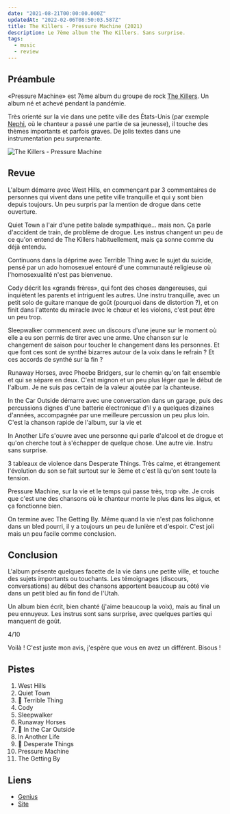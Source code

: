 ```yaml
---
date: "2021-08-21T00:00:00.000Z"
updatedAt: "2022-02-06T08:50:03.587Z"
title: The Killers - Pressure Machine (2021)
description: Le 7ème album the The Killers. Sans surprise.
tags:
  - music
  - review
---
```


## Préambule

«Pressure Machine» est 7ème album du groupe de rock [The Killers](https://fr.wikipedia.org/wiki/The_Killers). Un album né et achevé pendant la pandémie.

Très orienté sur la vie dans une petite ville des États-Unis (par exemple [Nephi](<https://fr.wikipedia.org/wiki/Nephi_(Utah)>), où le chanteur a passé une partie de sa jeunesse), il touche des thèmes importants et parfois graves. De jolis textes dans une instrumentation peu surprenante.

![The Killers - Pressure Machine](/contentful/42IRSzodKltj35tVKjGIQ2/d1dadd79041953b596767efdd7c01a72/R-19829656-1628933248-3292.jpeg.jpg)

## Revue

L'album démarre avec West Hills, en commençant par 3 commentaires de personnes qui vivent dans une petite ville tranquille et qui y sont bien depuis toujours. Un peu surpris par la mention de drogue dans cette ouverture.

Quiet Town a l'air d'une petite balade sympathique... mais non. Ça parle d'accident de train, de problème de drogue. Les instrus changent un peu de ce qu'on entend de The Killers habituellement, mais ça sonne comme du déjà entendu.

Continuons dans la déprime avec Terrible Thing avec le sujet du suicide, pensé par un ado homosexuel entouré d'une communauté religieuse où l'homosexualité n'est pas bienvenue.

Cody décrit les «grands frères», qui font des choses dangereuses, qui inquiètent les parents et intriguent les autres. Une instru tranquille, avec un petit solo de guitare manque de goût (pourquoi dans de distortion ?), et on finit dans l'attente du miracle avec le chœur et les violons, c'est peut être un peu trop.

Sleepwalker commencent avec un discours d'une jeune sur le moment où elle a eu son permis de tirer avec une arme. Une chanson sur le changement de saison pour toucher le changement dans les personnes. Et que font ces sont de synthé bizarres autour de la voix dans le refrain ? Et ces accords de synthé sur la fin ?

Runaway Horses, avec Phoebe Bridgers, sur le chemin qu'on fait ensemble et qui se sépare en deux. C'est mignon et un peu plus léger que le début de l'album. Je ne suis pas certain de la valeur ajoutée par la chanteuse.

In the Car Outside démarre avec une conversation dans un garage, puis des percussions dignes d'une batterie électronique d'il y a quelques dizaines d'années, accompagnée par une meilleure percussion un peu plus loin. C'est la chanson rapide de l'album, sur la vie et

In Another Life s'ouvre avec une personne qui parle d'alcool et de drogue et qu'on cherche tout à s'échapper de quelque chose. Une autre vie. Instru sans surprise.

3 tableaux de violence dans Desperate Things. Très calme, et étrangement l'évolution du son se fait surtout sur le 3ème et c'est là qu'on sent toute la tension.

Pressure Machine, sur la vie et le temps qui passe très, trop vite. Je crois que c'est une des chansons où le chanteur monte le plus dans les aigus, et ça fonctionne bien.

On termine avec The Getting By. Même quand la vie n'est pas folichonne dans un bled pourri, il y a toujours un peu de lunière et d'espoir. C'est joli mais un peu facile comme conclusion.

## Conclusion

L'album présente quelques facette de la vie dans une petite ville, et touche des sujets importants ou touchants. Les témoignages (discours, conversations) au début des chansons apportent beaucoup au côté vie dans un petit bled au fin fond de l'Utah.

Un album bien écrit, bien chanté (j'aime beaucoup la voix), mais au final un peu ennuyeux. Les instrus sont sans surprise, avec quelques parties qui manquent de goût.

4/10

Voilà ! C'est juste mon avis, j'espère que vous en avez un différent. Bisous !

## Pistes

1. West Hills
2. Quiet Town
3. 💖 Terrible Thing
4. Cody
5. Sleepwalker
6. Runaway Horses
7. 💖 In the Car Outside
8. In Another Life
9. 💖 Desperate Things
10. Pressure Machine
11. The Getting By

## Liens

- [Genius](https://genius.com/albums/The-killers/Pressure-machine)
- [Site](https://www.thekillersmusic.com/)
